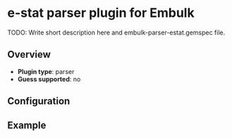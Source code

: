 # e-stat parser plugin for Embulk

TODO: Write short description here and embulk-parser-estat.gemspec file.

## Overview

* **Plugin type**: parser
* **Guess supported**: no

## Configuration

## Example

